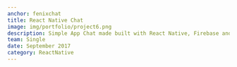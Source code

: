```yaml
---
anchor: fenixchat
title: React Native Chat
image: img/portfolio/project6.png
description: Simple App Chat made built with React Native, Firebase and Redux. The screenshots can be found <a href="https://drive.google.com/open?id=14G80l0ETMCDassJhzodisioJhI_VY8Dz">here</a>.
team: Single
date: September 2017
category: ReactNative
---
```

